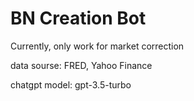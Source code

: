 # BN Creation Bot
 
Currently, only work for market correction

data sourse: FRED, Yahoo Finance

chatgpt model: gpt-3.5-turbo
